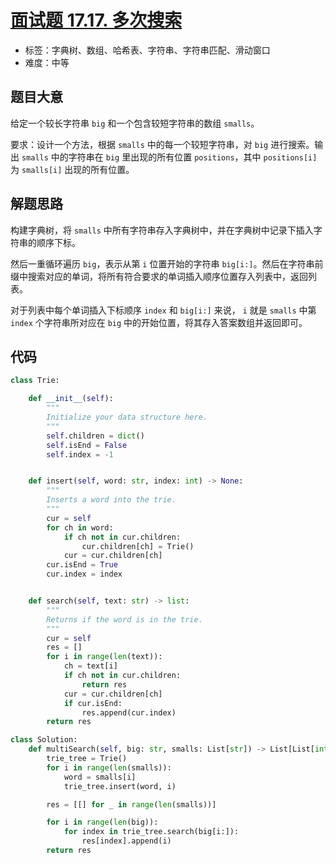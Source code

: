 # [面试题 17.17. 多次搜索](https://leetcode-cn.com/problems/multi-search-lcci/)

- 标签：字典树、数组、哈希表、字符串、字符串匹配、滑动窗口
- 难度：中等

## 题目大意

给定一个较长字符串 `big` 和一个包含较短字符串的数组 `smalls`。

要求：设计一个方法，根据 `smalls` 中的每一个较短字符串，对 `big` 进行搜索。输出 `smalls` 中的字符串在 `big` 里出现的所有位置 `positions`，其中 `positions[i]` 为 `smalls[i]` 出现的所有位置。

## 解题思路

构建字典树，将 `smalls` 中所有字符串存入字典树中，并在字典树中记录下插入字符串的顺序下标。

然后一重循环遍历 `big`，表示从第 `i` 位置开始的字符串 `big[i:]`。然后在字符串前缀中搜索对应的单词，将所有符合要求的单词插入顺序位置存入列表中，返回列表。

对于列表中每个单词插入下标顺序 `index` 和 `big[i:]` 来说， `i` 就是 `smalls` 中第 `index` 个字符串所对应在 `big` 中的开始位置，将其存入答案数组并返回即可。

## 代码

```Python
class Trie:

    def __init__(self):
        """
        Initialize your data structure here.
        """
        self.children = dict()
        self.isEnd = False
        self.index = -1


    def insert(self, word: str, index: int) -> None:
        """
        Inserts a word into the trie.
        """
        cur = self
        for ch in word:
            if ch not in cur.children:
                cur.children[ch] = Trie()
            cur = cur.children[ch]
        cur.isEnd = True
        cur.index = index


    def search(self, text: str) -> list:
        """
        Returns if the word is in the trie.
        """
        cur = self
        res = []
        for i in range(len(text)):
            ch = text[i]
            if ch not in cur.children:
                return res
            cur = cur.children[ch]
            if cur.isEnd:
                res.append(cur.index)
        return res

class Solution:
    def multiSearch(self, big: str, smalls: List[str]) -> List[List[int]]:
        trie_tree = Trie()
        for i in range(len(smalls)):
            word = smalls[i]
            trie_tree.insert(word, i)

        res = [[] for _ in range(len(smalls))]

        for i in range(len(big)):
            for index in trie_tree.search(big[i:]):
                res[index].append(i)
        return res
```


